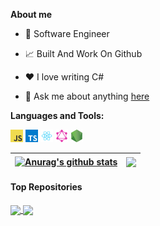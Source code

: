 **About me**

- 💼 Software Engineer

- 📈 Built And Work On Github

- ❤️ I love writing C#

- 💬 Ask me about anything [here](https://github.com/xutongqing/xutongqing/issues)



**Languages and Tools:**  

<code><img height="20" src="https://raw.githubusercontent.com/github/explore/80688e429a7d4ef2fca1e82350fe8e3517d3494d/topics/javascript/javascript.png"></code>
<code><img height="20" src="https://raw.githubusercontent.com/github/explore/80688e429a7d4ef2fca1e82350fe8e3517d3494d/topics/typescript/typescript.png"></code>
<code><img height="20" src="https://raw.githubusercontent.com/github/explore/80688e429a7d4ef2fca1e82350fe8e3517d3494d/topics/react/react.png"></code>
<code><img height="20" src="https://raw.githubusercontent.com/github/explore/5c058a388828bb5fde0bcafd4bc867b5bb3f26f3/topics/graphql/graphql.png"></code>
<code><img height="20" src="https://raw.githubusercontent.com/github/explore/80688e429a7d4ef2fca1e82350fe8e3517d3494d/topics/nodejs/nodejs.png"></code>    


| <a href="https://github.com/xutongqing/github-readme-stats"><img align="center" src="https://github-readme-stats.vercel.app/api?username=xutongqing&show_icons=true&include_all_commits=true&theme=buefy&hide_border=true" alt="Anurag's github stats" /></a> | <a href="https://github.com/anuraghazra/github-readme-stats"><img align="center" src="https://github-readme-stats.vercel.app/api/top-langs/?username=xutongqing&layout=compact&theme=buefy&hide_border=true" /></a> |
| ------------- | ------------- |

#### Top Repositories


<a href="https://github.com/xutongqing/WPF">
  <img align="center" src="https://github-readme-stats.vercel.app/api/pin/?username=xutongqing&repo=WPF&theme=buefy" />
</a>
<a href="https://github.com/xutongqing/Aollpo">
  <img align="center" src="https://github-readme-stats.vercel.app/api/pin/?username=xutongqing&repo=Aollpo&theme=buefy" />
</a>

<br />
<br />
